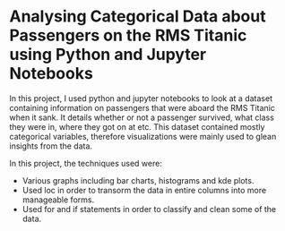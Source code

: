 # Analysing Categorical Data about Passengers on the RMS Titanic using Python and Jupyter Notebooks

In this project, I used python and jupyter notebooks to look at a dataset containing information on passengers that were aboard the RMS Titanic when it sank. It details whether or not a passenger survived, what class they were in, where they got on at etc. This dataset contained mostly categorical variables, therefore visualizations were mainly used to glean insights from the data.

In this project, the techniques used were:
- Various graphs including bar charts, histograms and kde plots.
- Used loc in order to transorm the data in entire columns into more manageable forms. 
- Used for and if statements in order to classify and clean some of the data.
